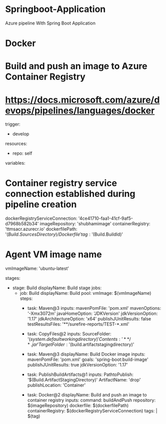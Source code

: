 # Springboot-Application
Azure pipeline With Spring Boot Application 
# Docker
# Build and push an image to Azure Container Registry
# https://docs.microsoft.com/azure/devops/pipelines/languages/docker

trigger:
- develop

resources:
- repo: self

variables:
  # Container registry service connection established during pipeline creation
  dockerRegistryServiceConnection: '4ce41710-faa1-41cf-9af5-d7968b582b34'
  imageRepository: 'shubhamimage'
  containerRegistry: 'ttmsacr.azurecr.io'
  dockerfilePath: '$(Build.SourcesDirectory)/Dockerfile'
  tag: '$(Build.BuildId)'

  # Agent VM image name
  vmImageName: 'ubuntu-latest'

stages:
- stage: Build
  displayName: Build stage
  jobs:
  - job: Build
    displayName: Build
    pool:
      vmImage: $(vmImageName)
    steps:
    - task: Maven@3
      inputs:
       mavenPomFile: 'pom.xml'
       mavenOptions: '-Xmx3072m'
       javaHomeOption: 'JDKVersion'
       jdkVersionOption: '1.17'
       jdkArchitectureOption: 'x64'
       publishJUnitResults: false
       testResultsFiles: '**/surefire-reports/TEST-*.xml'
    - task: CopyFiles@2
      inputs:
           SourceFolder: '$(system.defaultworkingdirectory)'
           Contents: '**/*.jar'
           TargetFolder: '$(build.artifactstagingdirectory)'

    - task: Maven@3
      displayName: Build Docker image
      inputs:
        mavenPomFile: 'pom.xml'
        goals: 'spring-boot:build-image'
        publishJUnitResults: true
        jdkVersionOption: '1.17'
        
    - task: PublishBuildArtifacts@1
      inputs:
        PathtoPublish: '$(Build.ArtifactStagingDirectory)'
        ArtifactName: 'drop'
        publishLocation: 'Container'
    - task: Docker@2
      displayName: Build and push an image to container registry
      inputs:
        command: buildAndPush
        repository: $(imageRepository)
        dockerfile: $(dockerfilePath)
        containerRegistry: $(dockerRegistryServiceConnection)
        tags: |
          $(tag)
   

